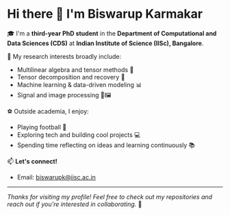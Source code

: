 # Hi there 👋 I'm Biswarup Karmakar

🎓 I'm a **third-year PhD student** in the **Department of Computational and Data Sciences (CDS)** at **Indian Institute of Science (IISc), Bangalore**.

🔬 My research interests broadly include:
- Multilinear algebra and tensor methods 📐
- Tensor decomposition and recovery 🧩
- Machine learning & data-driven modeling 📊
- Signal and image processing 🧠🖼️




⚽ Outside academia, I enjoy:
- Playing football  🥅
- Exploring tech and building cool projects 💻
- Spending time reflecting on ideas and learning continuously 📚

📫 **Let's connect!**
- Email: biswarupk@iisc.ac.in


---

_Thanks for visiting my profile! Feel free to check out my repositories and reach out if you're interested in collaborating._ 🚀
